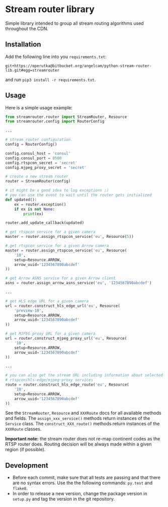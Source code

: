 # Stream router library

Simple library intended to group all stream routing algorithms used throughout
the CDN.

## Installation

Add the following line into you `requirements.txt`:

```
git+https://operutka@bitbucket.org/angelcam/python-stream-router-lib.git#egg=streamrouter
```

and run `pip3 install -r requirements.txt`.

## Usage

Here is a simple usage example:

```Python
from streamrouter.router import StreamRouter, Resource
from streamrouter.config import RouterConfig

...

# stream router configuration
config = RouterConfig()

config.consul_host = 'consul'
config.consul_port = 8500
config.rtspcon_secret = 'secret'
config.mjpeg_proxy_secret = 'secret'

# create a new stream router
router = StreamRouter(config)

# it might be a good idea to log exceptions ;)
# you can use the event to wait until the router gets initialized
def updated():
    ex = router.exception()
    if ex is not None:
        print(ex)

router.add_update_callback(updated)

# get rtspcon service for a given camera
master = router.assign_rtspcon_service('eu', Resource(5))

# get rtspcon service for a given Arrow camera
master = router.assign_rtspcon_service('eu', Resource(
    '10',
    setup=Resource.ARROW,
    arrow_uuid='1234567890abcdef'
))

# get Arrow ASNS service for a given Arrow client
asns = router.assign_arrow_asns_service('eu', '1234567890abcdef')

...

# get HLS edge URL for a given camera
url = router.construct_hls_edge_url('eu', Resource(
    'preview-10',
    setup=Resource.ARROW,
    arrow_uuid='1234567890abcdef'
))

# get MJPEG proxy URL for a given camera
url = router.construct_mjpeg_proxy_url('eu', Resource(
    '10',
    setup=Resource.ARROW,
    arrow_uuid='1234567890abcdef'
))

...

# you can also get the stream URL including information about selected
# rtspcon/hls-edge/mjpeg-proxy services
route = router.construct_hls_edge_route('eu', Resource(
    '10',
    setup=Resource.ARROW,
    arrow_uuid='1234567890abcdef'
))
```

See the `StreamRouter`, `Resource` and `XXXRoute` docs for all available
methods and fields. The `assign_xxx_service()` methods return instances of the
`Service` class. The `construct_XXX_route()` methods return instances of the
`XXXRoute` classes.

**Important note:** the stream router does not re-map continent codes as the
RTSP router does. Routing decision will be always made within a given region
(if possible).

## Development

- Before each commit, make sure that all tests are passing and that there are
  no syntax errors. Use the the following commands: `py.test` and
  `flake8`.
- In order to release a new version, change the package version in
  `setup.py` and tag the version in the git repository.
